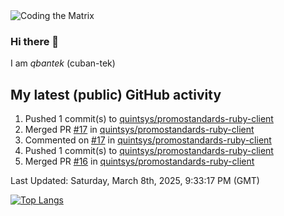<img alt="Coding the Matrix" src="https://github.com/user-attachments/assets/59fbca1f-0b00-464b-a8c9-24de1ec70c75">

### Hi there 👋

I am *qbantek* (cuban-tek)

<!--
**qbantek/qbantek** is a ✨ _special_ ✨ repository because its `README.md` (this file) appears on your GitHub profile.

Here are some ideas to get you started:

- 🔭 I’m currently working on ...
- 🌱 I’m currently learning ...
- 👯 I’m looking to collaborate on ...
- 🤔 I’m looking for help with ...
- 💬 Ask me about ...
- 📫 How to reach me: ...
- ⚡ Fun fact: ...
-->

## My latest (public) GitHub activity
<!--RECENT_ACTIVITY:start-->
1. Pushed 1 commit(s) to [quintsys/promostandards-ruby-client](https://github.com/quintsys/promostandards-ruby-client)<br>
2. Merged PR [#17](https://github.com/quintsys/promostandards-ruby-client/pull/17) in [quintsys/promostandards-ruby-client](https://github.com/quintsys/promostandards-ruby-client)<br>
3. Commented on [#17](https://github.com/quintsys/promostandards-ruby-client/pull/17#issuecomment-2685714766) in [quintsys/promostandards-ruby-client](https://github.com/quintsys/promostandards-ruby-client)<br>
4. Pushed 1 commit(s) to [quintsys/promostandards-ruby-client](https://github.com/quintsys/promostandards-ruby-client)<br>
5. Merged PR [#16](https://github.com/quintsys/promostandards-ruby-client/pull/16) in [quintsys/promostandards-ruby-client](https://github.com/quintsys/promostandards-ruby-client)<br>
<!--RECENT_ACTIVITY:end-->

<!--RECENT_ACTIVITY:last_update-->
Last Updated: Saturday, March 8th, 2025, 9:33:17 PM (GMT)
<!--RECENT_ACTIVITY:last_update_end-->


[![Top Langs](https://github-readme-stats.vercel.app/api/top-langs/?username=qbantek&langs_count=10&hide_progress=true)](https://github.com/anuraghazra/github-readme-stats)
